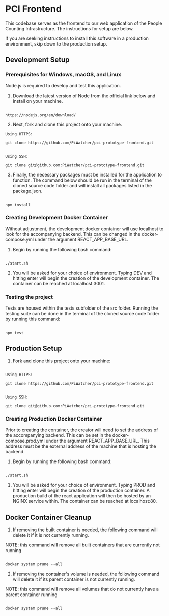 # PCI Frontend

This codebase serves as the frontend to our web application of the People Counting Infrastructure. The instructions for setup are below.

If you are seeking instructions to install this software in a production environment, skip down to the production setup.

## Development Setup

### Prerequisites for Windows, macOS, and Linux

Node.js is required to develop and test this application.

1. Download the latest version of Node from the official link below and install on your machine.

```

https://nodejs.org/en/download/

```

2. Next, fork and clone this project onto your machine.

```
Using HTTPS:

git clone https://github.com/PiWatcher/pci-prototype-frontend.git


Using SSH:

git clone git@github.com:PiWatcher/pci-prototype-frontend.git

```

3. Finally, the necessary packages must be installed for the application to function. The command below should be run in the terminal of the cloned source code folder and will install all packages listed in the package.json.

```

npm install

```

### Creating Development Docker Container

Without adjustment, the development docker container will use localhost to look for the accompanying backend.  This can be changed in the
docker-compose.yml under the argument REACT_APP_BASE_URL.

1. Begin by running the following bash command:

```

./start.sh

```

2. You will be asked for your choice of environment. Typing DEV and hitting enter will begin the creation of the development container. The container can be reached at localhost:3001.


### Testing the project

Tests are housed within the tests subfolder of the src folder.  Running the testing suite can be done in the terminal of the cloned source code folder by running this command:

```

npm test

```

## Production Setup

1. Fork and clone this project onto your machine:

```

Using HTTPS:

git clone https://github.com/PiWatcher/pci-prototype-frontend.git


Using SSH:

git clone git@github.com:PiWatcher/pci-prototype-frontend.git

```

### Creating Production Docker Container

Prior to creating the container, the creator will need to set the address of the accompanying backend.  This can be set in the
docker-compose.prod.yml under the argument REACT_APP_BASE_URL.  This address must be the external address of the machine that is hosting the backend.

1. Begin by running the following bash command:

```

./start.sh

```

1. You will be asked for your choice of environment. Typing PROD and hitting enter will begin the creation of the production container.  A production build of the react application will then be hosted by an NGINX service within.  The container can be reached at localhost:80.

## Docker Container Cleanup

1. If removing the built container is needed, the following command will delete it if it is not currently running.

NOTE: this command will remove all built containers that are currently not running

```

docker system prune --all

```

2. If removing the container's volume is needed, the following command will delete it if its parent container is not currently running.

NOTE: this command will remove all volumes that do not currently have a parent container running

```

docker system prune --all

```
